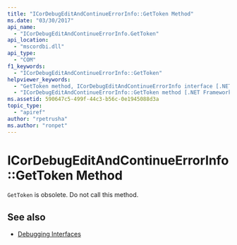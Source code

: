 ```yaml
---
title: "ICorDebugEditAndContinueErrorInfo::GetToken Method"
ms.date: "03/30/2017"
api_name: 
  - "ICorDebugEditAndContinueErrorInfo.GetToken"
api_location: 
  - "mscordbi.dll"
api_type: 
  - "COM"
f1_keywords: 
  - "ICorDebugEditAndContinueErrorInfo::GetToken"
helpviewer_keywords: 
  - "GetToken method, ICorDebugEditAndContinueErrorInfo interface [.NET Framework debugging]"
  - "ICorDebugEditAndContinueErrorInfo::GetToken method [.NET Framework debugging]"
ms.assetid: 590647c5-499f-44c3-b56c-0e1945088d3a
topic_type: 
  - "apiref"
author: "rpetrusha"
ms.author: "ronpet"
---
```

# ICorDebugEditAndContinueErrorInfo::GetToken Method
`GetToken` is obsolete. Do not call this method.  
  
## See also

- [Debugging Interfaces](../../../../docs/framework/unmanaged-api/debugging/debugging-interfaces.md)
